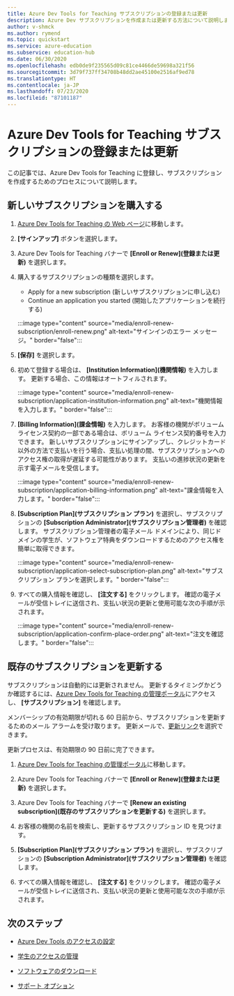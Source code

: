 ```yaml
---
title: Azure Dev Tools for Teaching サブスクリプションの登録または更新
description: Azure Dev サブスクリプションを作成または更新する方法について説明します。
author: v-shmck
ms.author: rymend
ms.topic: quickstart
ms.service: azure-education
ms.subservice: education-hub
ms.date: 06/30/2020
ms.openlocfilehash: edb0de9f235565d09c81ce4466de59698a321f56
ms.sourcegitcommit: 3d79f737ff34708b48dd2ae45100e2516af9ed78
ms.translationtype: HT
ms.contentlocale: ja-JP
ms.lasthandoff: 07/23/2020
ms.locfileid: "87101187"
---
```

# <a name="enroll-or-renew-an-azure-dev-tools-for-teaching-subscription"></a>Azure Dev Tools for Teaching サブスクリプションの登録または更新

この記事では、Azure Dev Tools for Teaching に登録し、サブスクリプションを作成するためのプロセスについて説明します。

## <a name="purchase-a-new-subscription"></a>新しいサブスクリプションを購入する

1. [Azure Dev Tools for Teaching の Web ページ](https://azure.microsoft.com/education/institutions/)に移動します。
1. **[サインアップ]** ボタンを選択します。 
1. Azure Dev Tools for Teaching バナーで **[Enroll or Renew]\(登録または更新\)** を選択します。
1. 購入するサブスクリプションの種類を選択します。
    - Apply for a new subscription (新しいサブスクリプションに申し込む)
    - Continue an application you started (開始したアプリケーションを続行する)
 
    :::image type="content" source="media/enroll-renew-subscription/enroll-renew.png" alt-text="サインインのエラー メッセージ。" border="false":::

1. **[保存]** を選択します。

1. 初めて登録する場合は、 **[Institution Information]\(機関情報\)** を入力します。 更新する場合、この情報はオートフィルされます。

    :::image type="content" source="media/enroll-renew-subscription/application-institution-information.png" alt-text="機関情報を入力します。" border="false":::
    
1. **[Billing Information]\(課金情報\)** を入力します。 お客様の機関がボリューム ライセンス契約の一部である場合は、ボリューム ライセンス契約番号を入力できます。 新しいサブスクリプションにサインアップし、クレジットカード以外の方法で支払いを行う場合、支払い処理の間、サブスクリプションへのアクセス権の取得が遅延する可能性があります。 支払いの進捗状況の更新を示す電子メールを受信します。

    :::image type="content" source="media/enroll-renew-subscription/application-billing-information.png" alt-text="課金情報を入力します。" border="false":::
    
1. **[Subscription Plan]\(サブスクリプション プラン\)** を選択し、サブスクリプションの **[Subscription Administrator]\(サブスクリプション管理者\)** を確認します。 サブスクリプション管理者の電子メール ドメインにより、同じドメインの学生が、ソフトウェア特典をダウンロードするためのアクセス権を簡単に取得できます。

    :::image type="content" source="media/enroll-renew-subscription/application-select-subscription-plan.png" alt-text="サブスクリプション プランを選択します。" border="false":::
    
1. すべての購入情報を確認し、 **[注文する]** をクリックします。 確認の電子メールが受信トレイに送信され、支払い状況の更新と使用可能な次の手順が示されます。

    :::image type="content" source="media/enroll-renew-subscription/application-confirm-place-order.png" alt-text="注文を確認します。" border="false":::

## <a name="renew-an-existing-subscription"></a>既存のサブスクリプションを更新する

サブスクリプションは自動的には更新されません。 更新するタイミングかどうか確認するには、[Azure Dev Tools for Teaching の管理ポータル](https://portal.azureforeducation.microsoft.com/)にアクセスし、 **[サブスクリプション]** を確認します。

メンバーシップの有効期限が切れる 60 日前から、サブスクリプションを更新するためのメール アラームを受け取ります。 更新メールで、[更新リンク](https://portal.azureforeducation.microsoft.com/)を選択できます。

更新プロセスは、有効期限の 90 日前に完了できます。

1. [Azure Dev Tools for Teaching の管理ポータル](https://portal.azureforeducation.microsoft.com/)に移動します。

1. Azure Dev Tools for Teaching バナーで **[Enroll or Renew]\(登録または更新\)** を選択します。

1. Azure Dev Tools for Teaching バナーで **[Renew an existing subscription]\(既存のサブスクリプションを更新する\)** を選択します。

1. お客様の機関の名前を検索し、更新するサブスクリプション ID を見つけます。

1. **[Subscription Plan]\(サブスクリプション プラン\)** を選択し、サブスクリプションの **[Subscription Administrator]\(サブスクリプション管理者\)** を確認します。

1. すべての購入情報を確認し、 **[注文する]** をクリックします。 確認の電子メールが受信トレイに送信され、支払い状況の更新と使用可能な次の手順が示されます。


## <a name="next-steps"></a>次のステップ   

- [Azure Dev Tools のアクセスの設定](set-up-access.md)

- [学生のアクセスの管理](manage-students.md)

- [ソフトウェアのダウンロード](download-software.md)

- [サポート オプション](program-support.md)
